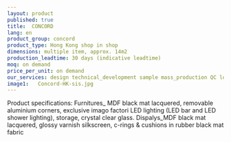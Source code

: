```yaml
---
layout: product
published: true
title:  CONCORD
lang: en
product_group: concord
product_type: Hong Kong shop in shop
dimensions: multiple item, approx. 14m2
production_leadtime: 30 days (indicative leadtime)
moq: on demand
price_per_unit: on demand
our_services: design technical_development sample mass_production QC logistic installation
image1:   Concord-HK-sis.jpg
---
```

Product specifications: Furnitures_ MDF black mat lacquered, removable aluminium  corners, exclusive imago factori LED lighting  (LED bar and LED shower lighting), storage, crystal clear glass. Dispalys_MDF black mat lacquered, glossy varnish silkscreen, c-rings & cushions in rubber black mat fabric						
